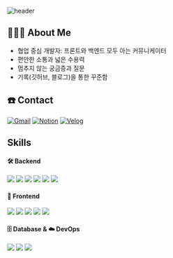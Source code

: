 ![header](https://capsule-render.vercel.app/api?type=transparent&height=200&text=🍒%20Welcome%20to%20my%20github%20🍒&fontSize=40&fontColor=FFC0CB)

## 🙋🏻‍♀️ About Me
- 협업 중심 개발자: 프론트와 백엔드 모두 아는 커뮤니케이터
- 편안한 소통과 넓은 수용력
- 멈추지 않는 궁금증과 질문
- 기록(깃허브, 블로그)을 통한 꾸준함

## ☎️ Contact
[![Gmail](https://img.shields.io/badge/goodpretty0325@gmail.com-DB4437?style=flat-square&logo=Gmail&logoColor=white)](mailto:goodpretty0325@gmail.com)
[![Notion](https://img.shields.io/badge/Notion-000000?style=flat-square&logo=Notion&logoColor=white)](https://www.notion.so/11611b3dfa7e8003b5f1ef446a351cc7)
[![Velog](https://img.shields.io/badge/Velog-20C997?style=flat-square&logo=velog&logoColor=white)](https://velog.io/@lu__study__log/posts)

## Skills
<h4>🛠 Backend</h4>
<div>
  <img src="https://img.shields.io/badge/java-007396?style=flat-square&logo=java&logoColor=white"/>
  <img src="https://img.shields.io/badge/Spring-6DB33F?style=flat-square&logo=Spring&logoColor=white"/>
  <img src="https://img.shields.io/badge/Spring%20Boot-6DB33F?style=flat-square&logo=springboot&logoColor=white"/>
  <img src="https://img.shields.io/badge/JPA-59666C?style=flat-square&logo=hibernate&logoColor=white"/>
  <img src="https://img.shields.io/badge/MyBatis-0052CC?style=flat-square&logo=MyBatis&logoColor=white"/>
  <img src="https://img.shields.io/badge/Thymeleaf-005F0F?style=flat-square&logo=thymeleaf&logoColor=white"/>
</div>

<h4>🎨 Frontend</h4>
<div>
  <img src="https://img.shields.io/badge/JavaScript-F7DF1E?style=flat-square&logo=javascript&logoColor=black"/>
  <img src="https://img.shields.io/badge/HTML5-E34F26?style=flat-square&logo=html5&logoColor=white"/>
  <img src="https://img.shields.io/badge/CSS3-1572B6?style=flat-square&logo=css3&logoColor=white"/>
  <img src="https://img.shields.io/badge/React-61DAFB?style=flat-square&logo=React&logoColor=black"/>
  <img src="https://img.shields.io/badge/Tailwind%20CSS-06B6D4?style=flat-square&logo=tailwindcss&logoColor=white"/>
</div>

<h4>🗄️ Database & ☁️ DevOps</h4>
<div>
  <img src="https://img.shields.io/badge/MySQL-4479A1?style=flat-square&logo=mysql&logoColor=white"/>
  <img src="https://img.shields.io/badge/NCP-03C75A?style=flat-square&logo=naver&logoColor=white"/>
  <img src="https://img.shields.io/badge/GitHub%20Actions-2088FF?style=flat-square&logo=githubactions&logoColor=white"/>
</div>
